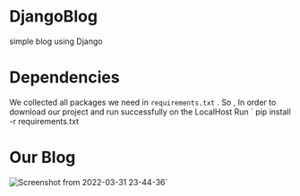 # DjangoBlog
simple blog using Django
# Dependencies
We collected all packages we need in ` requirements.txt ` . So , In order to download our project and run successfully on the LocalHost Run ` pip install -r requirements.txt 

# Our Blog

![Screenshot from 2022-03-31 23-44-36](https://user-images.githubusercontent.com/48333642/161155942-c150ea1a-2752-414f-959f-fbe60fbff491.png)`
